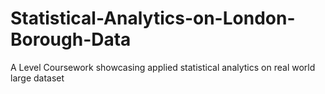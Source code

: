 # Statistical-Analytics-on-London-Borough-Data
 A Level Coursework showcasing applied statistical analytics on real world large dataset
